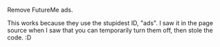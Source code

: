 Remove FutureMe ads.

This works because they use the stupidest ID, "ads". I saw it in the page source when I saw that you can temporarily turn them off, then stole the code. :D
